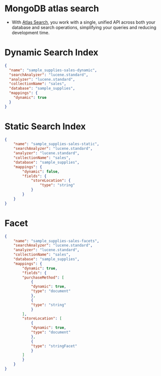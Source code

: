 # MongoDB atlas search
- With [Atlas Search](https://www.mongodb.com/atlas/search), you work with a single, unified API across both your database and search operations, simplifying your queries and reducing development time.

# Dynamic Search Index

```json
{
  "name": "sample_supplies-sales-dynamic",
  "searchAnalyzer": "lucene.standard",
  "analyzer": "lucene.standard",
  "collectionName": "sales",
  "database": "sample_supplies",
  "mappings": {
    "dynamic": true
  }
}
```

# Static Search Index

````json
{
    "name": "sample_supplies-sales-static",
    "searchAnalyzer": "lucene.standard",
    "analyzer": "lucene.standard",
    "collectionName": "sales",
    "database": "sample_supplies",
    "mappings": {
        "dynamic": false,
        "fields": {
            "storeLocation": {
                "type": "string"
            }
        }
    }
}
````

# Facet

````json
{
    "name": "sample_supplies-sales-facets",
    "searchAnalyzer": "lucene.standard",
    "analyzer": "lucene.standard",
    "collectionName": "sales",
    "database": "sample_supplies",
    "mappings": {
        "dynamic": true,
        "fields": {
        "purchaseMethod": [
            {
            "dynamic": true,
            "type": "document"
            },
            {
            "type": "string"
            }
        ],
        "storeLocation": [
            {
            "dynamic": true,
            "type": "document"
            },
            {
            "type": "stringFacet"
            }
        ]
        }
    }
}
````
